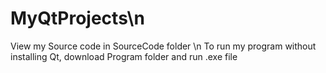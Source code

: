 # MyQtProjects\n
View my Source code in SourceCode folder \n
To run my program without installing Qt, download Program folder and run .exe file
